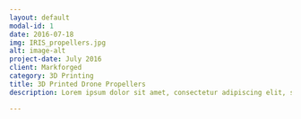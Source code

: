 ```yaml
---
layout: default
modal-id: 1
date: 2016-07-18
img: IRIS_propellers.jpg
alt: image-alt
project-date: July 2016
client: Markforged
category: 3D Printing
title: 3D Printed Drone Propellers
description: Lorem ipsum dolor sit amet, consectetur adipiscing elit, sed do eiusmod tempor incididunt ut labore et dolore magna aliqua. Ut enim ad minim veniam, quis nostrud exercitation ullamco laboris nisi ut aliquip ex ea commodo consequat. Duis aute irure dolor in reprehenderit in voluptate velit esse cillum dolore eu fugiat nulla pariatur. Excepteur sint occaecat cupidatat non proident, sunt in culpa qui officia deserunt mollit anim id est laborum.

---
```

